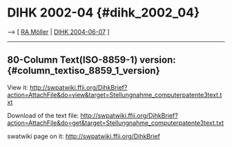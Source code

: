# DIHK 2002-04 {#dihk_2002_04}

\--\> \[ [ RA Möller](DorisMoellerDe "wikilink") \| [ DIHK
2004-06-07](Dihk040607De "wikilink") \]

------------------------------------------------------------------------

## 80-Column Text(ISO-8859-1) version: {#column_textiso_8859_1_version}

View it:
<http://swpatwiki.ffii.org/DihkBrief?action=AttachFile&do=view&target=Stellungnahme_computerpatente3text.txt>

Download of the text file:
<http://swpatwiki.ffii.org/DihkBrief?action=AttachFile&do=get&target=Stellungnahme_computerpatente3text.txt>

swatwiki page on it: <http://swpatwiki.ffii.org/DihkBrief>

